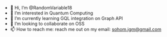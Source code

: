 - 👋 Hi, I’m @RandomVariable18
- 👀 I’m interested in Quantum Computing
- 🌱 I’m currently learning GQL integration on Graph API
- 💞️ I’m looking to collaborate on OSS
- 📫 How to reach me: reach me out on my email: sohom.jgm@gmail.com

<!---
RandomVariable18/RandomVariable18 is a ✨ special ✨ repository because its `README.md` (this file) appears on your GitHub profile.
You can click the Preview link to take a look at your changes.
--->
